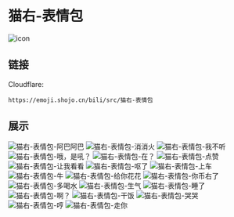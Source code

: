 # 猫右-表情包
![icon](https://emoji.shojo.cn/bili/src/猫右-表情包/icon.png)
## 链接
Cloudflare:
```
https://emoji.shojo.cn/bili/src/猫右-表情包
```
## 展示
![猫右-表情包-阿巴阿巴](https://emoji.shojo.cn/bili/src/猫右-表情包/猫右-表情包-阿巴阿巴.png)
![猫右-表情包-消消火](https://emoji.shojo.cn/bili/src/猫右-表情包/猫右-表情包-消消火.png)
![猫右-表情包-我不听](https://emoji.shojo.cn/bili/src/猫右-表情包/猫右-表情包-我不听.png)
![猫右-表情包-哦，是吼？](https://emoji.shojo.cn/bili/src/猫右-表情包/猫右-表情包-哦，是吼？.png)
![猫右-表情包-在？](https://emoji.shojo.cn/bili/src/猫右-表情包/猫右-表情包-在？.png)
![猫右-表情包-点赞](https://emoji.shojo.cn/bili/src/猫右-表情包/猫右-表情包-点赞.png)
![猫右-表情包-让我看看](https://emoji.shojo.cn/bili/src/猫右-表情包/猫右-表情包-让我看看.png)
![猫右-表情包-呕了](https://emoji.shojo.cn/bili/src/猫右-表情包/猫右-表情包-呕了.png)
![猫右-表情包-上车](https://emoji.shojo.cn/bili/src/猫右-表情包/猫右-表情包-上车.png)
![猫右-表情包-牛](https://emoji.shojo.cn/bili/src/猫右-表情包/猫右-表情包-牛.png)
![猫右-表情包-给你花花](https://emoji.shojo.cn/bili/src/猫右-表情包/猫右-表情包-给你花花.png)
![猫右-表情包-你币右了](https://emoji.shojo.cn/bili/src/猫右-表情包/猫右-表情包-你币右了.png)
![猫右-表情包-多喝水](https://emoji.shojo.cn/bili/src/猫右-表情包/猫右-表情包-多喝水.png)
![猫右-表情包-生气](https://emoji.shojo.cn/bili/src/猫右-表情包/猫右-表情包-生气.png)
![猫右-表情包-睡了](https://emoji.shojo.cn/bili/src/猫右-表情包/猫右-表情包-睡了.png)
![猫右-表情包-啊？](https://emoji.shojo.cn/bili/src/猫右-表情包/猫右-表情包-啊？.png)
![猫右-表情包-干饭](https://emoji.shojo.cn/bili/src/猫右-表情包/猫右-表情包-干饭.png)
![猫右-表情包-哭哭](https://emoji.shojo.cn/bili/src/猫右-表情包/猫右-表情包-哭哭.png)
![猫右-表情包-哼](https://emoji.shojo.cn/bili/src/猫右-表情包/猫右-表情包-哼.png)
![猫右-表情包-走你](https://emoji.shojo.cn/bili/src/猫右-表情包/猫右-表情包-走你.png)
